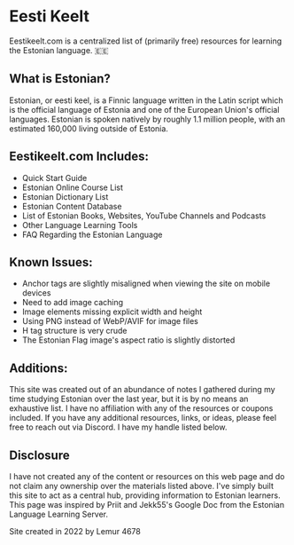 # Eesti Keelt
Eestikeelt.com is a centralized list of (primarily free) resources for learning the Estonian language. 🇪🇪

## What is Estonian?

Estonian, or eesti keel, is a Finnic language written in the Latin script which is the official language of Estonia and one of the European Union's official languages. Estonian is spoken natively by roughly 1.1 million people, with an estimated 160,000 living outside of Estonia.
 
## Eestikeelt.com Includes:
- Quick Start Guide
- Estonian Online Course List
- Estonian Dictionary List
- Estonian Content Database
- List of Estonian Books, Websites, YouTube Channels and Podcasts
- Other Language Learning Tools
- FAQ Regarding the Estonian Language

## Known Issues:
- Anchor tags are slightly misaligned when viewing the site on mobile devices
- Need to add image caching
- Image elements missing explicit width and height
- Using PNG instead of WebP/AVIF for image files
- H tag structure is very crude
- The Estonian Flag image's aspect ratio is slightly distorted

## Additions:
This site was created out of an abundance of notes I gathered during my time studying Estonian over the last year, but it is by no means an exhaustive list. I have no affiliation with any of the resources or coupons included. If you have any additional resources, links, or ideas, please feel free to reach out via Discord. I have my handle listed below.

## Disclosure
I have not created any of the content or resources on this web page and do not claim any ownership over the materials listed above. I've simply built this site to act as a central hub, providing information to Estonian learners. This page was inspired by Priit and Jekk55's Google Doc from the Estonian Language Learning Server. 

Site created in 2022 by Lemur 4678 